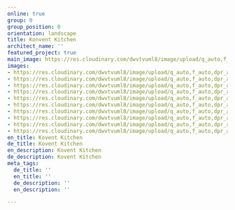 ```yaml
---
online: true
group: 0
group_position: 0
orientation: landscape
title: Konvent Kitchen
architect_name: ''
featured_project: true
main_image: https://res.cloudinary.com/dwvtvuml8/image/upload/q_auto,f_auto,dpr_auto/v1601626107/Einbaukueche-eiche-Naturstein-holz-edel_zzbe1f.jpg
images:
- https://res.cloudinary.com/dwvtvuml8/image/upload/q_auto,f_auto,dpr_auto/v1601626070/kuechenzeile-einbau-nach-mass-holz-stein_fcccda.jpg
- https://res.cloudinary.com/dwvtvuml8/image/upload/q_auto,f_auto,dpr_auto/v1601626051/holz-lamellen-wandpaneele-design-architektur_q10uuu.jpg
- https://res.cloudinary.com/dwvtvuml8/image/upload/q_auto,f_auto,dpr_auto/v1612434216/Kuechenzeile-Eiche-Front-Hochwertig_fwj9a1.jpg
- https://res.cloudinary.com/dwvtvuml8/image/upload/q_auto,f_auto,dpr_auto/v1601624076/Einbaukueche-eiche-pivot-tuer-raumhoch_alq4un.jpg
- https://res.cloudinary.com/dwvtvuml8/image/upload/q_auto,f_auto,dpr_auto/v1601626107/kuechennische-naturstein-holz-lamellen_mahlna.jpg
- https://res.cloudinary.com/dwvtvuml8/image/upload/q_auto,f_auto,dpr_auto/v1601626107/kueche-nach-mass-kuechenzeile-hochwertig_cmiqn8.jpg
- https://res.cloudinary.com/dwvtvuml8/image/upload/q_auto,f_auto,dpr_auto/v1601626107/Spuelbecken-Stein-Holz-Nische-Lamellen-Design-Handwerk_kyiych.jpg
- https://res.cloudinary.com/dwvtvuml8/image/upload/q_auto,f_auto,dpr_auto/v1601626108/Schubladen-auszug-holz-eiche-design-architektur-handwerk_rcx2fr.jpg
- https://res.cloudinary.com/dwvtvuml8/image/upload/q_auto,f_auto,dpr_auto/v1601368845/besteckkasten-holz-eiche-massiv-handwerk_hrxiei.jpg
- https://res.cloudinary.com/dwvtvuml8/image/upload/q_auto,f_auto,dpr_auto/v1601626108/Naturstein-Arbeitsplatte-Holz-Front-Korpus-lackiert_r4yjvd.jpg
en_title: Kovent Kitchen
de_title: Kovent Kitchen
en_description: Kovent Kitchen
de_description: Kovent Kitchen
meta_tags:
  de_title: ''
  en_title: ''
  de_description: ''
  en_description: ''

---
```

